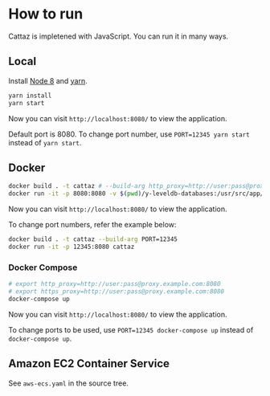# How to run

Cattaz is impletened with JavaScript.
You can run it in many ways.

## Local

Install [Node 8](https://nodejs.org/en/download/) and [yarn](https://yarnpkg.com/en/docs/install).

```bash
yarn install
yarn start
```

Now you can visit `http://localhost:8080/` to view the application.

Default port is 8080. To change port number, use `PORT=12345 yarn start` instead of `yarn start`.

## Docker

```bash
docker build . -t cattaz # --build-arg http_proxy=http://user:pass@proxy.example.com:8080 --build-arg https_proxy=http://user:pass@proxy.example.com:8080
docker run -it -p 8080:8080 -v $(pwd)/y-leveldb-databases:/usr/src/app/y-leveldb-databases cattaz
```

Now you can visit `http://localhost:8080/` to view the application.

To change port numbers, refer the example below:

```bash
docker build . -t cattaz --build-arg PORT=12345
docker run -it -p 12345:8080 cattaz
```

### Docker Compose

```bash
# export http_proxy=http://user:pass@proxy.example.com:8080
# export https_proxy=http://user:pass@proxy.example.com:8080
docker-compose up
```

Now you can visit `http://localhost:8080/` to view the application.

To change ports to be used, use `PORT=12345 docker-compose up` instead of `docker-compose up`.

## Amazon EC2 Container Service

See `aws-ecs.yaml` in the source tree.
